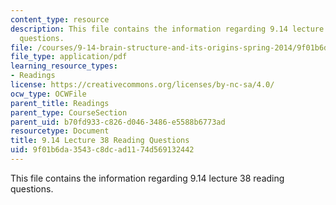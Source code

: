 ```yaml
---
content_type: resource
description: This file contains the information regarding 9.14 lecture 38 reading
  questions.
file: /courses/9-14-brain-structure-and-its-origins-spring-2014/9f01b6da3543c8dcad1174d569132442_MIT9_14S14_Lec38ReadQue.pdf
file_type: application/pdf
learning_resource_types:
- Readings
license: https://creativecommons.org/licenses/by-nc-sa/4.0/
ocw_type: OCWFile
parent_title: Readings
parent_type: CourseSection
parent_uid: b70fd933-c826-d046-3486-e5588b6773ad
resourcetype: Document
title: 9.14 Lecture 38 Reading Questions
uid: 9f01b6da-3543-c8dc-ad11-74d569132442
---
```

This file contains the information regarding 9.14 lecture 38 reading questions.